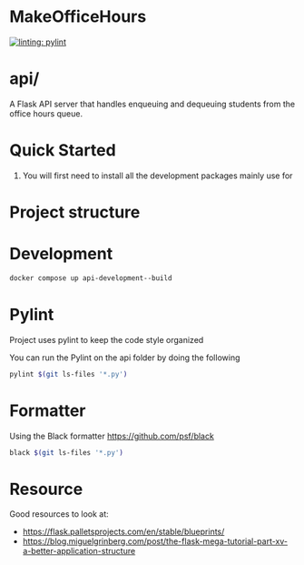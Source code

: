 # MakeOfficeHours

[![linting: pylint](https://img.shields.io/badge/linting-pylint-yellowgreen)](https://github.com/pylint-dev/pylint)

# api/
A Flask API server that handles enqueuing and dequeuing students from the office hours queue.

# Quick Started
1. You will first need to install all the development packages mainly use for 

# Project structure
[//]: # (TODO: Going to do a markdown of a file structure here so that you can see the project structure)

# Development
```bash
docker compose up api-development--build
```


# Pylint
Project uses pylint to keep the code style organized

You can run the Pylint on the api folder by doing the following

```bash
pylint $(git ls-files '*.py')
```

# Formatter
Using the Black formatter https://github.com/psf/black
```bash
black $(git ls-files '*.py') 
```


# Resource
Good resources to look at:
- https://flask.palletsprojects.com/en/stable/blueprints/
- https://blog.miguelgrinberg.com/post/the-flask-mega-tutorial-part-xv-a-better-application-structure